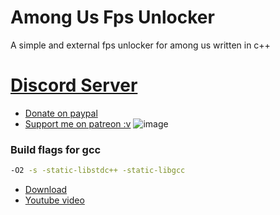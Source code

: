 # Among Us Fps Unlocker
A simple and external fps unlocker for among us written in c++
# [Discord Server](https://discord.gg/qx4NpVvrDF)

- [Donate on paypal](https://www.paypal.com/donate?hosted_button_id=PTRYHABP7FHGN)
- [Support me on patreon :v](https://www.patreon.com/Vili69)
![image](https://user-images.githubusercontent.com/42891941/122600938-3395af00-d079-11eb-8265-921b6f162c39.png)

### Build flags for gcc
```bash 
-O2 -s -static-libstdc++ -static-libgcc
```
- [Download](https://github.com/Vili1/Among_Us_Fps_Unlocker/releases)
- [Youtube video](https://youtu.be/aOGH7XphGS4)
